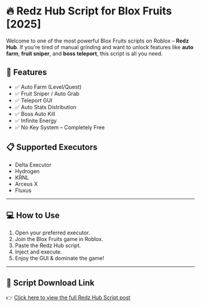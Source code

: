 # 🔥 Redz Hub Script for Blox Fruits [2025]

Welcome to one of the most powerful Blox Fruits scripts on Roblox – **Redz Hub**. If you're tired of manual grinding and want to unlock features like **auto farm**, **fruit sniper**, and **boss teleport**, this script is all you need.

## 🚀 Features

- ✅ Auto Farm (Level/Quest)
- ✅ Fruit Sniper / Auto Grab
- ✅ Teleport GUI
- ✅ Auto Stats Distribution
- ✅ Boss Auto Kill
- ✅ Infinite Energy
- ✅ No Key System – Completely Free

## 📋 Supported Executors

- Delta Executor  
- Hydrogen  
- KRNL  
- Arceus X  
- Fluxus

---

## 💻 How to Use

1. Open your preferred executor.
2. Join the Blox Fruits game in Roblox.
3. Paste the Redz Hub script.
4. Inject and execute.
5. Enjoy the GUI & dominate the game!

---

## 🔗 Script Download Link



👉 [Click here to view the full Redz Hub Script post]((https://scriptrst.com/blox-fruits-auto-farm-hack-redz-hub-2025-free-download/))

